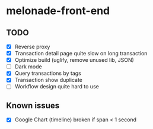 # melonade-front-end

## TODO

- [x] Reverse proxy
- [x] Transaction detail page quite slow on long transaction
- [x] Optimize build (uglify, remove unused lib, JSON)
- [ ] Dark mode
- [x] Query transactions by tags
- [x] Transaction show duplicate
- [ ] Workflow design quite hard to use

## Known issues

- [x] Google Chart (timeline) broken if span < 1 second
